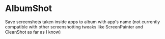 # AlbumShot
Save screenshots taken inside apps to album with app's name (not currently compatible with other screenshotting tweaks like ScreenPainter and CleanShot as far as I know)
